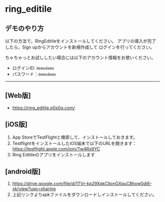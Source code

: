 # ring_editile

## デモのやり方

以下の方法で，RingEditileをインストールしてください。
アプリの導入が完了したら，Sign upからアカウントを新規作成して
ログインを行ってください。

ちゃちゃっとお試ししたい場合には以下のアカウント情報をお使いください。
* ログインID: ```demodemo```
* パスワード：```demodemo```

-------------------------------------------------------------------- 

## [Web版]
* https://ring_editile.p0x0q.com/

## [iOS版]
1. App StoreでTestFlightと検索して、インストールしておきます。
1. TestflightをインストールしたiOS端末で以下のURLを開きます：https://testflight.apple.com/join/Tw4Rx8YC
1. Ring Editileのアプリをインストールします


## [android版]
1. https://drive.google.com/file/d/1TVr-kp29XqkCIlonGXquC8how0di6-xk/view?usp=sharing 
1. 上記リンクよりapkファイルをダウンロードしインストールしてください。


